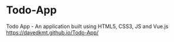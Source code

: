 # Todo-App
Todo App - An application built using HTML5, CSS3, JS and Vue.js 
https://davedkmt.github.io/Todo-App/
